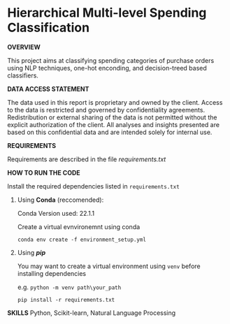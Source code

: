 # Hierarchical Multi-level Spending Classification

**OVERVIEW**

This project aims at classifying spending categories of purchase orders using NLP techniques, one-hot enconding, and decision-treed based classifiers.

**DATA ACCESS STATEMENT**

The data used in this report is proprietary and owned by the client. Access to the data is restricted and governed by confidentiality agreements. Redistribution or external sharing of the data is not permitted without the explicit authorization of the client. All analyses and insights presented are based on this confidential data and are intended solely for internal use.

**REQUIREMENTS**

Requirements are described in the file *requirements.txt*

**HOW TO RUN THE CODE**

Install the required dependencies listed in `requirements.txt`

1) Using **Conda** (reccomended):

   Conda Version used: 22.1.1

   Create a virtual evnvironemnt using conda

   `conda env create -f environment_setup.yml`
2) Using ***pip***

   You may want to create a virtual environment using `venv` before installing dependencies

   e.g. `python -m venv path\your_path`

   `pip install -r requirements.txt`

**SKILLS**
Python, Scikit-learn, Natural Language Processing


